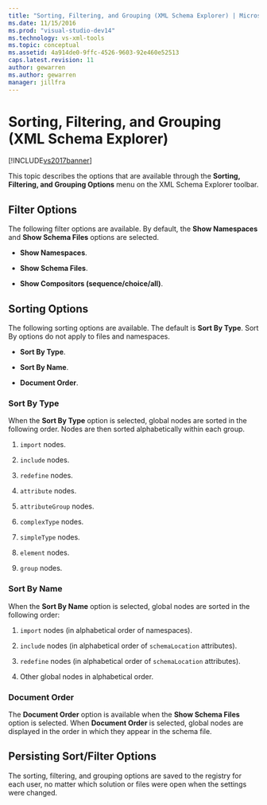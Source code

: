 ```yaml
---
title: "Sorting, Filtering, and Grouping (XML Schema Explorer) | Microsoft Docs"
ms.date: 11/15/2016
ms.prod: "visual-studio-dev14"
ms.technology: vs-xml-tools
ms.topic: conceptual
ms.assetid: 4a914de0-9ffc-4526-9603-92e460e52513
caps.latest.revision: 11
author: gewarren
ms.author: gewarren
manager: jillfra
---
```

# Sorting, Filtering, and Grouping (XML Schema Explorer)
[!INCLUDE[vs2017banner](../includes/vs2017banner.md)]

This topic describes the options that are available through the **Sorting, Filtering, and Grouping Options** menu on the XML Schema Explorer toolbar.  
  
## Filter Options  
 The following filter options are available. By default, the **Show Namespaces** and **Show Schema Files** options are selected.  
  
- **Show Namespaces**.  
  
- **Show Schema Files**.  
  
- **Show Compositors (sequence/choice/all)**.  
  
## Sorting Options  
 The following sorting options are available. The default is **Sort By Type**. Sort By options do not apply to files and namespaces.  
  
- **Sort By Type**.  
  
- **Sort By Name**.  
  
- **Document Order**.  
  
### Sort By Type  
 When the **Sort By Type** option is selected, global nodes are sorted in the following order. Nodes are then sorted alphabetically within each group.  
  
1. `import` nodes.  
  
2. `include` nodes.  
  
3. `redefine` nodes.  
  
4. `attribute` nodes.  
  
5. `attributeGroup` nodes.  
  
6. `complexType` nodes.  
  
7. `simpleType` nodes.  
  
8. `element` nodes.  
  
9. `group` nodes.  
  
### Sort By Name  
 When the **Sort By Name** option is selected, global nodes are sorted in the following order:  
  
1. `import` nodes (in alphabetical order of namespaces).  
  
2. `include` nodes (in alphabetical order of `schemaLocation` attributes).  
  
3. `redefine` nodes (in alphabetical order of `schemaLocation` attributes).  
  
4. Other global nodes in alphabetical order.  
  
### Document Order  
 The **Document Order** option is available when the **Show Schema Files** option is selected. When **Document Order** is selected, global nodes are displayed in the order in which they appear in the schema file.  
  
## Persisting Sort/Filter Options  
 The sorting, filtering, and grouping options are saved to the registry for each user, no matter which solution or files were open when the settings were changed.
